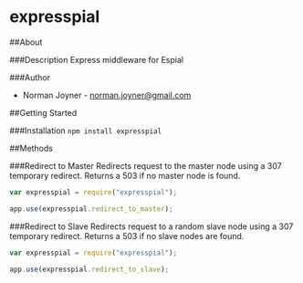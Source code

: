 expresspial
===========

##About

###Description
Express middleware for Espial

###Author
* Norman Joyner - <norman.joyner@gmail.com>

##Getting Started

###Installation
```npm install expresspial```

##Methods

###Redirect to Master
Redirects request to the master node using a 307 temporary redirect. Returns a 503 if no master node is found.

```javascript
var expresspial = require("expresspial");

app.use(expresspial.redirect_to_master);
```

###Redirect to Slave
Redirects request to a random slave node using a 307 temporary redirect. Returns a 503 if no slave nodes are found.
```javascript
var expresspial = require("expresspial");

app.use(expresspial.redirect_to_slave);
```
